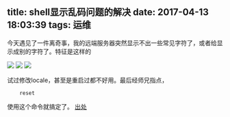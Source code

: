 title: shell显示乱码问题的解决
date: 2017-04-13 18:03:39
tags: 运维
---

今天遇见了一件离奇事，我的远端服务器突然显示不出一些常见字符了，或者给显示成别的字符了。<!--more-->特征是这样的

![](http://7xlo8n.com1.z0.glb.clouddn.com/WechatIMG1959.jpeg)
![](http://7xlo8n.com1.z0.glb.clouddn.com/WechatIMG1978.jpeg)
![](http://7xlo8n.com1.z0.glb.clouddn.com/WechatIMG1992.jpeg)

试过修改locale，甚至是重启过都不好用。最后经师兄指点，

        reset

使用这个命令就搞定了。
[出处](https://www.oschina.net/question/12_150975)
